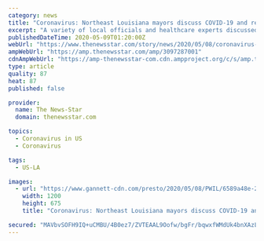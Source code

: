 ```yaml
---
category: news
title: "Coronavirus: Northeast Louisiana mayors discuss COVID-19 and reopening plans"
excerpt: "A variety of local officials and healthcare experts discussed reopening and ongoing challenges related to COVID-19 and its impact on all areas of the community."
publishedDateTime: 2020-05-09T01:20:00Z
webUrl: "https://www.thenewsstar.com/story/news/2020/05/08/coronavirus-louisiana-covid-19-reopening-nela-northeast/3097287001/"
ampWebUrl: "https://amp.thenewsstar.com/amp/3097287001"
cdnAmpWebUrl: "https://amp-thenewsstar-com.cdn.ampproject.org/c/s/amp.thenewsstar.com/amp/3097287001"
type: article
quality: 87
heat: 87
published: false

provider:
  name: The News-Star
  domain: thenewsstar.com

topics:
  - Coronavirus in US
  - Coronavirus

tags:
  - US-LA

images:
  - url: "https://www.gannett-cdn.com/presto/2020/05/08/PWIL/6589a48e-201f-4678-b513-ff7d5fe10f9b-business-reopen-5-8-8.jpg?auto=webp&crop=5595,3148,x0,y559&format=pjpg&width=1200"
    width: 1200
    height: 675
    title: "Coronavirus: Northeast Louisiana mayors discuss COVID-19 and reopening plans"

secured: "MAVbvSOFH9IQ+uCMBU/4B0ez7/ZVTEAAL9Oofw/bgFr/bqwxfWMdUk4bnXAzLmMQtkecDJ0cvAp5GRkd8nvtFFEk7xRZDB5ouupnzppTDFIHfGU2bZV0nIAOzf7lvnhu/flEQKciktqQAXhbj4lWqw8N5dRpX/FsZsNqBJZljoTS8kLlaNjxYfikCAK2BcbXJHeNuAJDfqesEOcNZFOrOZ+5fTpqBMLVzsNwFptbvLDwTDYmdF2L0rx4M4XlBo7GBNChyiyfpo6p94qS/r1wvh/KHLA3nreqNkoBpi5L4w64hwUOMf/UDyz70qrPt4RU;GU7kmsR5o8sQYhT9fBp2PA=="
---
```


